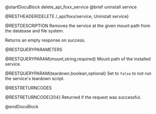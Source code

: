 @startDocuBlock delete_api_foxx_service
@brief uninstall service

@RESTHEADER{DELETE /_api/foxx/service, Uninstall service}

@RESTDESCRIPTION
Removes the service at the given mount path from the database and file system.

Returns an empty response on success.

@RESTQUERYPARAMETERS

@RESTQUERYPARAM{mount,string,required}
Mount path of the installed service.

@RESTQUERYPARAM{teardown,boolean,optional}
Set to `false` to not run the service's teardown script.

@RESTRETURNCODES

@RESTRETURNCODE{204}
Returned if the request was successful.

@endDocuBlock

